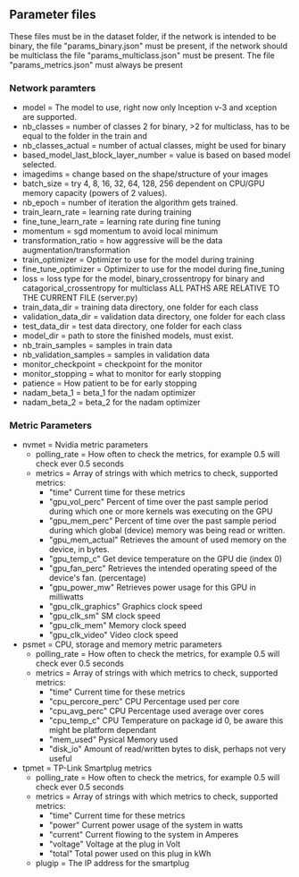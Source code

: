 ## Parameter files
These files must be in the dataset folder, if the network is intended to be binary, the file "params_binary.json" must 
be present, if the network should be multiclass the file "params_multiclass.json" must be present. The file 
"params_metrics.json" must always be present

### Network paramters
* model = The model to use, right now only Inception v-3 and xception are supported.
* nb_classes = number of classes 2 for binary, >2 for multiclass, has to be equal to the folder in the train and
* nb_classes_actual = number of actual classes, might be used for binary
* based_model_last_block_layer_number = value is based on based model selected.
* imagedims = change based on the shape/structure of your images
* batch_size = try 4, 8, 16, 32, 64, 128, 256 dependent on CPU/GPU memory capacity (powers of 2 values).
* nb_epoch = number of iteration the algorithm gets trained.
* train_learn_rate = learning rate during training
* fine_tune_learn_rate = learning rate during fine tuning
* momentum = sgd momentum to avoid local minimum
* transformation_ratio = how aggressive will be the data augmentation/transformation
* train_optimizer = Optimizer to use for the model during training
* fine_tune_optimizer = Optimizer to use for the model during fine_tuning
* loss = loss type for the model, binary_crossentropy for binary and catagorical_crossentropy for multiclass
ALL PATHS ARE RELATIVE TO THE CURRENT FILE (server.py)
* train_data_dir = training data directory, one folder for each class
* validation_data_dir = validation data directory, one folder for each class
* test_data_dir = test data directory, one folder for each class
* model_dir = path to store the finished models, must exist.
* nb_train_samples = samples in train data
* nb_validation_samples = samples in validation data
* monitor_checkpoint = checkpoint for the monitor
* monitor_stopping = what to monitor for early stopping
* patience = How patient to be for early stopping
* nadam_beta_1 = beta_1 for the nadam optimizer
* nadam_beta_2 = beta_2 for the nadam optimizer

### Metric Parameters
* nvmet = Nvidia metric parameters
    * polling_rate = How often to check the metrics, for example 0.5 will check ever 0.5 seconds
    * metrics = Array of strings with which metrics to check, supported metrics:
        * "time" Current time for these metrics
        * "gpu_vol_perc" Percent of time over the past sample period during which one or more kernels was executing on the GPU
        * "gpu_mem_perc" Percent of time over the past sample period during which global (device)  memory was being read or written.
        * "gpu_mem_actual" Retrieves the amount of used memory on the device, in bytes.
        * "gpu_temp_c" Get device temperature on the GPU die (index 0)
        * "gpu_fan_perc" Retrieves the intended operating speed of the device's fan. (percentage)
        * "gpu_power_mw" Retrieves power usage for this GPU in milliwatts
        * "gpu_clk_graphics" Graphics clock speed
        * "gpu_clk_sm" SM clock speed
        * "gpu_clk_mem" Memory clock speed
        * "gpu_clk_video" Video clock speed
* psmet = CPU, storage and memory metric parameters
    * polling_rate = How often to check the metrics, for example 0.5 will check ever 0.5 seconds
    * metrics = Array of strings with which metrics to check, supported metrics:
        * "time" Current time for these metrics
        * "cpu_percore_perc" CPU Percentage used per core
        * "cpu_avg_perc" CPU Percentage used average over cores
        * "cpu_temp_c" CPU Temperature on package id 0, be aware this might be platform dependant
        * "mem_used" Pysical Memory used
        * "disk_io" Amount of read/written bytes to disk, perhaps not very useful
* tpmet = TP-Link Smartplug metrics
    * polling_rate = How often to check the metrics, for example 0.5 will check ever 0.5 seconds
    * metrics = Array of strings with which metrics to check, supported metrics:
        * "time" Current time for these metrics
        * "power" Current power usage of the system in watts
        * "current" Current flowing to the system in Amperes
        * "voltage" Voltage at the plug in Volt
        * "total" Total power used on this plug in kWh
    * plugip = The IP address for the smartplug